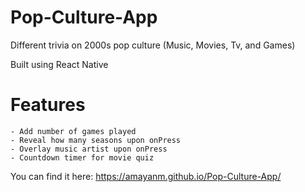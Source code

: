 # Pop-Culture-App

Different trivia on 2000s pop culture (Music, Movies, Tv, and Games)

Built using React Native

# Features
    - Add number of games played
    - Reveal how many seasons upon onPress
    - Overlay music artist upon onPress
    - Countdown timer for movie quiz

You can find it here:
https://amayanm.github.io/Pop-Culture-App/
